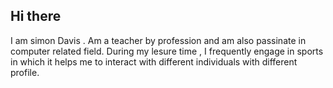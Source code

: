 ## Hi there 
I am simon Davis . Am a teacher by profession and am also passinate in computer related field.
During my lesure time , I frequently engage in sports in which it helps me to interact with different individuals with different profile.

